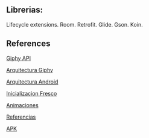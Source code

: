 
## Librerias: ##

Lifecycle extensions.
Room.
Retrofit.
Glide. 
Gson.
Koin.


## References ##

[Giphy API](https://developers.giphy.com/docs/api#quick-start-guide)

[Arquitectura Giphy](https://any-api.com/giphy_com/giphy_com/docs/gifs)

[Arquitectura Android](https://github.com/Eli-Fox/LEGO-Catalog)

[Inicializacion Fresco](https://engineering.giphy.com/giphy-android-app-and-fresco/)

[Animaciones](https://github.com/airbnb/lottie-android)

[Referencias](https://discover.hubpages.com/technology/Working-With-Android-JetPack-Paging-Library)

[APK](https://drive.google.com/file/d/1941mEBbBkLwFOEAP2kLdLfoj0EldMTtw/view?usp=sharing)










